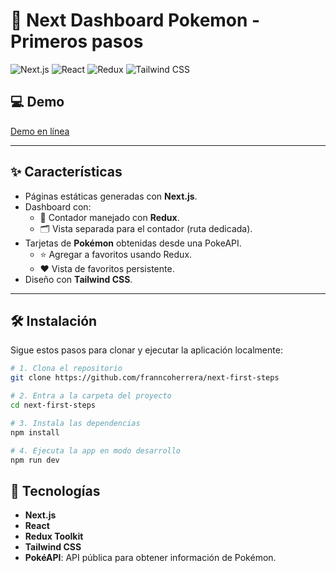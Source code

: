 # 🧩 Next Dashboard Pokemon - Primeros pasos

![Next.js](https://img.shields.io/badge/Next.js-000000?style=for-the-badge&logo=nextdotjs&logoColor=white) ![React](https://img.shields.io/badge/React-20232A?style=for-the-badge&logo=react&logoColor=61DAFB) ![Redux](https://img.shields.io/badge/Redux-593D88?style=for-the-badge&logo=redux&logoColor=white) ![Tailwind CSS](https://img.shields.io/badge/TailwindCSS-38B2AC?style=for-the-badge&logo=tailwind-css&logoColor=white)

## 💻 Demo

[Demo en línea](https://next-first-steps-sable-one.vercel.app/dashboard/main)

---

## ✨ Características

- Páginas estáticas generadas con **Next.js**.
- Dashboard con:
  - 🔢 Contador manejado con **Redux**.
  - 🗂 Vista separada para el contador (ruta dedicada).
- Tarjetas de **Pokémon** obtenidas desde una PokeAPI.
  - ⭐ Agregar a favoritos usando Redux.
  - ❤️ Vista de favoritos persistente.
- Diseño con **Tailwind CSS**.

---

## 🛠️ Instalación

Sigue estos pasos para clonar y ejecutar la aplicación localmente:

```bash
# 1. Clona el repositorio
git clone https://github.com/franncoherrera/next-first-steps

# 2. Entra a la carpeta del proyecto
cd next-first-steps

# 3. Instala las dependencias
npm install

# 4. Ejecuta la app en modo desarrollo
npm run dev
```

## 🚀 Tecnologías

- **Next.js**
- **React**
- **Redux Toolkit**
- **Tailwind CSS**
- **PokéAPI**: API pública para obtener información de Pokémon.

